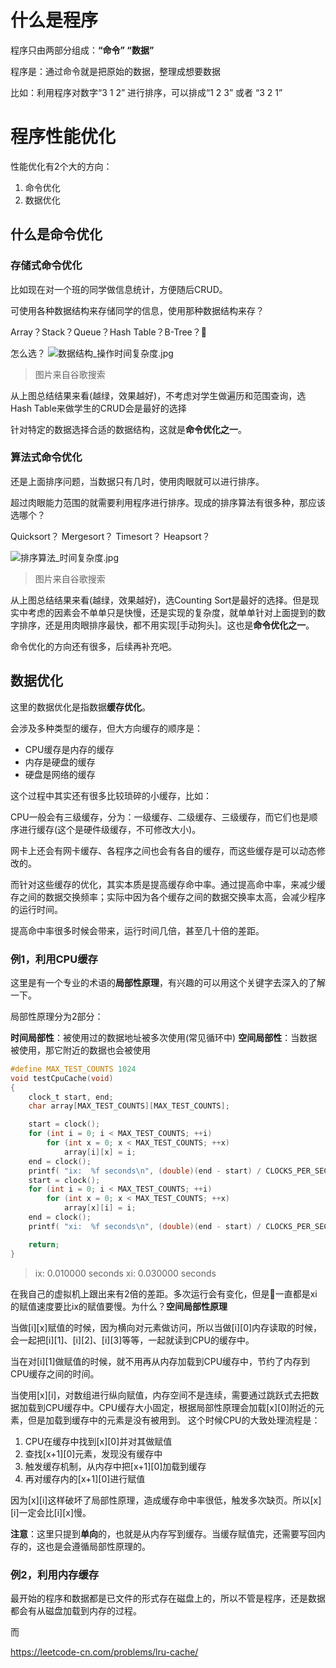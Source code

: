 # 什么是程序
程序只由两部分组成：**“命令” “数据”**

程序是：通过命令就是把原始的数据，整理成想要数据

比如：利用程序对数字“3 1 2” 进行排序，可以排成“1 2 3” 或者 “3 2 1”

# 程序性能优化
性能优化有2个大的方向：
1. 命令优化
2. 数据优化

## 什么是命令优化
### 存储式命令优化
比如现在对一个班的同学做信息统计，方便随后CRUD。

可使用各种数据结构来存储同学的信息，使用那种数据结构来存？

Array？Stack？Queue？Hash Table？B-Tree？

怎么选？
![数据结构_操作时间复杂度.jpg](0)
> 图片来自谷歌搜索

从上图总结结果来看(越绿，效果越好)，不考虑对学生做遍历和范围查询，选Hash Table来做学生的CRUD会是最好的选择

针对特定的数据选择合适的数据结构，这就是**命令优化之一**。

### 算法式命令优化
还是上面排序问题，当数据只有几时，使用肉眼就可以进行排序。

超过肉眼能力范围的就需要利用程序进行排序。现成的排序算法有很多种，那应该选哪个？

Quicksort？ Mergesort？ Timesort？ Heapsort？

![排序算法_时间复杂度.jpg](1)
> 图片来自谷歌搜索

从上图总结结果来看(越绿，效果越好)，选Counting Sort是最好的选择。但是现实中考虑的因素会不单单只是快慢，还是实现的复杂度，就单单针对上面提到的数字排序，还是用肉眼排序最快，都不用实现[手动狗头]。这也是**命令优化之一**。

命令优化的方向还有很多，后续再补充吧。

## 数据优化

这里的数据优化是指数据**缓存优化**。

会涉及多种类型的缓存，但大方向缓存的顺序是：

- CPU缓存是内存的缓存
- 内存是硬盘的缓存
- 硬盘是网络的缓存

这个过程中其实还有很多比较琐碎的小缓存，比如：

CPU一般会有三级缓存，分为：一级缓存、二级缓存、三级缓存，而它们也是顺序进行缓存(这个是硬件级缓存，不可修改大小)。

网卡上还会有网卡缓存、各程序之间也会有各自的缓存，而这些缓存是可以动态修改的。

而针对这些缓存的优化，其实本质是提高缓存命中率。通过提高命中率，来减少缓存之间的数据交换频率；实际中因为各个缓存之间的数据交换率太高，会减少程序的运行时间。

提高命中率很多时候会带来，运行时间几倍，甚至几十倍的差距。

### 例1，利用CPU缓存

这里是有一个专业的术语的**局部性原理**，有兴趣的可以用这个关键字去深入的了解一下。

局部性原理分为2部分：

**时间局部性**：被使用过的数据地址被多次使用(常见循环中)
**空间局部性**：当数据被使用，那它附近的数据也会被使用

``` c
#define MAX_TEST_COUNTS 1024
void testCpuCache(void)
{
    clock_t start, end;
    char array[MAX_TEST_COUNTS][MAX_TEST_COUNTS];

    start = clock();
    for (int i = 0; i < MAX_TEST_COUNTS; ++i)
        for (int x = 0; x < MAX_TEST_COUNTS; ++x)
            array[i][x] = i;
    end = clock();
    printf( "ix:  %f seconds\n", (double)(end - start) / CLOCKS_PER_SEC);
    start = clock();
    for (int i = 0; i < MAX_TEST_COUNTS; ++i)
        for (int x = 0; x < MAX_TEST_COUNTS; ++x)
            array[x][i] = i;
    end = clock();
    printf( "xi:  %f seconds\n", (double)(end - start) / CLOCKS_PER_SEC);

    return;
}
```
> ix:  0.010000 seconds
xi:  0.030000 seconds

在我自己的虚拟机上跟出来有2倍的差距。多次运行会有变化，但是一直都是xi的赋值速度要比ix的赋值要慢。为什么？**空间局部性原理**

当做[i][x]赋值的时候，因为横向对元素做访问，所以当做[i][0]内存读取的时候，会一起把[i][1]、[i][2]、[i][3]等等，一起就读到CPU的缓存中。

当在对[i][1]做赋值的时候，就不用再从内存加载到CPU缓存中，节约了内存到CPU缓存之间的时间。


当使用[x][i]，对数组进行纵向赋值，内存空间不是连续，需要通过跳跃式去把数据加载到CPU缓存中。CPU缓存大小固定，根据局部性原理会加载[x][0]附近的元素，但是加载到缓存中的元素是没有被用到。
这个时候CPU的大致处理流程是：
1. CPU在缓存中找到[x][0]并对其做赋值
2. 查找[x+1][0]元素，发现没有缓存中
3. 触发缓存机制，从内存中把[x+1][0]加载到缓存
4. 再对缓存内的[x+1][0]进行赋值

因为[x][i]这样破坏了局部性原理，造成缓存命中率很低，触发多次缺页。所以[x][i]一定会比[i][x]慢。

**注意**：这里只提到**单向**的，也就是从内存写到缓存。当缓存赋值完，还需要写回内存的，这也是会遵循局部性原理的。

### 例2，利用内存缓存

最开始的程序和数据都是已文件的形式存在磁盘上的，所以不管是程序，还是数据都会有从磁盘加载到内存的过程。

而

https://leetcode-cn.com/problems/lru-cache/










